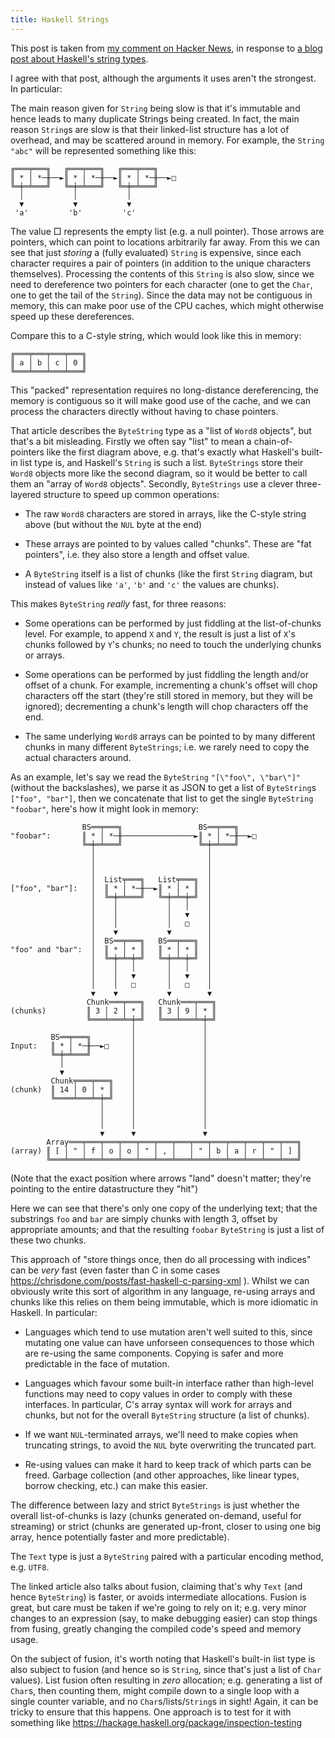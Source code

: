 ```yaml
---
title: Haskell Strings
---
```


This post is taken from
[my comment on Hacker News](https://news.ycombinator.com/item?id=23456519), in
response to [a blog post about Haskell's string
types](https://mmhaskell.com/blog/2017/5/15/untangling-haskells-strings).

I agree with that post, although the arguments it uses aren't the strongest.
In particular:

The main reason given for `String` being slow is that it's immutable and hence
leads to many duplicate Strings being created. In fact, the main reason
`String`s are slow is that their linked-list structure has a lot of overhead,
and may be scattered around in memory. For example, the `String` `"abc"` will be
represented something like this:

    ╔═══╤═══╗   ╔═══╤═══╗   ╔═══╤═══╗
    ║ * │ *─╫──►║ * │ *─╫──►║ * │ *─╫──►□
    ╚═╪═╧═══╝   ╚═╪═╧═══╝   ╚═╪═╧═══╝
      │           │           │
      ▼           ▼           ▼
     'a'         'b'         'c'

The value □ represents the empty list (e.g. a null pointer). Those arrows are
pointers, which can point to locations arbitrarily far away. From this we can
see that just *storing* a (fully evaluated) `String` is expensive, since each
character requires a pair of pointers (in addition to the unique characters
themselves). Processing the contents of this `String` is also slow, since we
need to dereference two pointers for each character (one to get the `Char`, one
to get the tail of the `String`). Since the data may not be contiguous in
memory, this can make poor use of the CPU caches, which might otherwise speed up
these dereferences.

Compare this to a C-style string, which would look like this in memory:

    ╔═══╤═══╤═══╤═══╗
    ║ a │ b │ c │ 0 ║
    ╚═══╧═══╧═══╧═══╝

This "packed" representation requires no long-distance dereferencing, the memory
is contiguous so it will make good use of the cache, and we can process the
characters directly without having to chase pointers.

That article describes the `ByteString` type as a "list of `Word8` objects", but
that's a bit misleading. Firstly we often say "list" to mean a chain-of-pointers
like the first diagram above, e.g. that's exactly what Haskell's built-in list
type is, and Haskell's `String` is such a list. `ByteStrings` store their
`Word8` objects more like the second diagram, so it would be better to call them
an "array of `Word8` objects". Secondly, `ByteStrings` use a clever
three-layered structure to speed up common operations:

 - The raw `Word8` characters are stored in arrays, like the C-style string
   above (but without the `NUL` byte at the end)

 - These arrays are pointed to by values called "chunks". These are "fat
   pointers", i.e. they also store a length and offset value.

 - A `ByteString` itself is a list of chunks (like the first `String` diagram,
   but instead of values like `'a'`, `'b'` and `'c'` the values are chunks).

This makes `ByteString` *really* fast, for three reasons:

 - Some operations can be performed by just fiddling at the list-of-chunks
   level. For example, to append `X` and `Y`, the result is just a list of `X`'s
   chunks followed by `Y`'s chunks; no need to touch the underlying chunks or
   arrays.

 - Some operations can be performed by just fiddling the length and/or offset of
   a chunk. For example, incrementing a chunk's offset will chop characters off
   the start (they're still stored in memory, but they will be ignored);
   decrementing a chunk's length will chop characters off the end.

 - The same underlying `Word8` arrays can be pointed to by many different chunks
   in many different `ByteStrings`; i.e. we rarely need to copy the actual
   characters around.

As an example, let's say we read the `ByteString` `"[\"foo\", \"bar\"]"`
(without the backslashes), we parse it as JSON to get a list of `ByteString`s
`["foo", "bar"]`, then we concatenate that list to get the single `ByteString`
`"foobar"`, here's how it might look in memory:

                    BS══╤═══╗                 BS══╤═══╗
    "foobar":       ║ * │ *─╫────────────────►║ * │ *─╫──►□
                    ╚═╪═╧═══╝                 ╚═╪═╧═══╝
                      │                         │
                      │                         │
                      │                         │
                      │  List╤═══╗   List╤═══╗  │
    ["foo", "bar"]:   │  ║ * │ *─╫──►║ * │ * ║  │
                      │  ╚═╪═╧═══╝   ╚═╪═╧═╪═╝  │
                      │    │           │   │    │
                      │    │           │   ▼    │
                      │    │           │   □    │
                      │    ▼           ▼        │
                      │  BS══╤═══╗   BS══╤═══╗  │
    "foo" and "bar":  │  ║ * │ * ║   ║ * │ * ║  │
                      │  ╚═╪═╧═╪═╝   ╚═╪═╧═╪═╝  │
                      │    │   │       │   │    │
                      │    │   ▼       │   ▼    │
                      │    │   □       │   □    │
                      ▼    ▼           ▼        ▼
                     Chunk═══╤═══╗   Chunk═══╤═══╗
    (chunks)         ║ 3 │ 2 │ * ║   ║ 3 │ 9 │ * ║
                     ╚═══╧═══╧═╪═╝   ╚═══╧═══╧═╪═╝
                               │               │
             BS══╤═══╗         │               │
    Input:   ║ * │ *─╫──►□     │               │
             ╚═╪═╧═══╝         │               │
               │               │               │
               ▼               │               │
             Chunk╤═══╤═══╗    │               │
    (chunk)  ║ 14 │ 0 │ * ║    │               │
             ╚════╧═══╧═╪═╝    │               │
                        │      │               │
                        │      │               │
                        │      │               │
                        ▼      ▼               ▼
            Array═══╤═══╤═══╤═══╤═══╤═══╤═══╤═══╤═══╤═══╤═══╤═══╤═══╗
    (array) ║ [ │ " │ f │ o │ o │ " │ , │   │ " │ b │ a │ r │ " │ ] ║
            ╚═══╧═══╧═══╧═══╧═══╧═══╧═══╧═══╧═══╧═══╧═══╧═══╧═══╧═══╝

(Note that the exact position where arrows "land" doesn't matter; they're
pointing to the entire datastructure they "hit")

Here we can see that there's only one copy of the underlying text; that the
substrings `foo` and `bar` are simply chunks with length 3, offset by
appropriate amounts; and that the resulting `foobar` `ByteString` is just a list
of these two chunks.

This approach of "store things once, then do all processing with indices" can be
*very* fast (even faster than C in some cases
https://chrisdone.com/posts/fast-haskell-c-parsing-xml ). Whilst we can
obviously write this sort of algorithm in any language, re-using arrays and
chunks like this relies on them being immutable, which is more idiomatic in
Haskell. In particular:

 - Languages which tend to use mutation aren't well suited to this, since
   mutating one value can have unforseen consequences to those which are
   re-using the same components. Copying is safer and more predictable in the
   face of mutation.

 - Languages which favour some built-in interface rather than high-level
   functions may need to copy values in order to comply with these
   interfaces. In particular, C's array syntax will work for arrays and chunks,
   but not for the overall `ByteString` structure (a list of chunks).

 - If we want `NUL`-terminated arrays, we'll need to make copies when truncating
   strings, to avoid the `NUL` byte overwriting the truncated part.

 - Re-using values can make it hard to keep track of which parts can be
   freed. Garbage collection (and other approaches, like linear types, borrow
   checking, etc.) can make this easier.

The difference between lazy and strict `ByteStrings` is just whether the overall
list-of-chunks is lazy (chunks generated on-demand, useful for streaming) or
strict (chunks are generated up-front, closer to using one big array, hence
potentially faster and more predictable).

The `Text` type is just a `ByteString` paired with a particular encoding method,
e.g. `UTF8`.

The linked article also talks about fusion, claiming that's why `Text` (and
hence `ByteString`) is faster, or avoids intermediate allocations. Fusion is
great, but care must be taken if we're going to rely on it; e.g. very minor
changes to an expression (say, to make debugging easier) can stop things from
fusing, greatly changing the compiled code's speed and memory usage.

On the subject of fusion, it's worth noting that Haskell's built-in list type is
also subject to fusion (and hence so is `String`, since that's just a list of
`Char` values). List fusion often resulting in *zero* allocation; e.g.
generating a list of `Char`s, then counting them, might compile down to a single
loop with a single counter variable, and no `Char`s/lists/`String`s in sight!
Again, it can be tricky to ensure that this happens. One approach is to test for
it with something like https://hackage.haskell.org/package/inspection-testing
